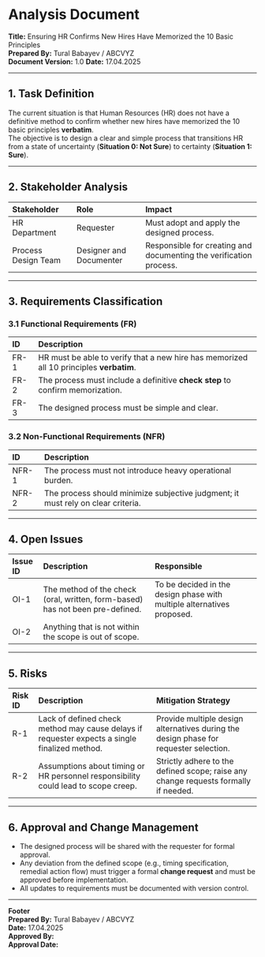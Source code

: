 # Analysis Document

**Title:** Ensuring HR Confirms New Hires Have Memorized the 10 Basic Principles  
**Prepared By:** Tural Babayev / ABCVYZ  
**Document Version:** 1.0
**Date:** 17.04.2025

---

## 1. Task Definition
The current situation is that Human Resources (HR) does not have a definitive method to confirm whether new hires have memorized the 10 basic principles **verbatim**.  
The objective is to design a clear and simple process that transitions HR from a state of uncertainty (**Situation 0: Not Sure**) to certainty (**Situation 1: Sure**).

---

## 2. Stakeholder Analysis

| Stakeholder | Role | Impact |
|:------------|:-----|:-------|
| HR Department | Requester | Must adopt and apply the designed process. |
| Process Design Team | Designer and Documenter | Responsible for creating and documenting the verification process. |

---

## 3. Requirements Classification

### 3.1 Functional Requirements (FR)

| ID | Description |
|:--|:------------|
| FR-1 | HR must be able to verify that a new hire has memorized all 10 principles **verbatim**. |
| FR-2 | The process must include a definitive **check step** to confirm memorization. |
| FR-3 | The designed process must be simple and clear. |

### 3.2 Non-Functional Requirements (NFR)

| ID | Description |
|:--|:------------|
| NFR-1 | The process must not introduce heavy operational burden. |
| NFR-2 | The process should minimize subjective judgment; it must rely on clear criteria. |

---

## 4. Open Issues


| Issue ID | Description | Responsible |
|:--------|:------------|:-------------|
| OI-1 | The method of the check (oral, written, form-based) has not been pre-defined. | To be decided in the design phase with multiple alternatives proposed. |
| OI-2 | Anything that is not within the scope is out of scope. |

---

## 5. Risks

| Risk ID | Description | Mitigation Strategy |
|:-------|:------------|:---------------------|
| R-1 | Lack of defined check method may cause delays if requester expects a single finalized method. | Provide multiple design alternatives during the design phase for requester selection. |
| R-2 | Assumptions about timing or HR personnel responsibility could lead to scope creep. | Strictly adhere to the defined scope; raise any change requests formally if needed. |

---

## 6. Approval and Change Management

- The designed process will be shared with the requester for formal approval.
- Any deviation from the defined scope (e.g., timing specification, remedial action flow) must trigger a formal **change request** and must be approved before implementation.
- All updates to requirements must be documented with version control.

---

**Footer**  
**Prepared By:** Tural Babayev / ABCVYZ  
**Date:** 17.04.2025  
**Approved By:**  
**Approval Date:**
